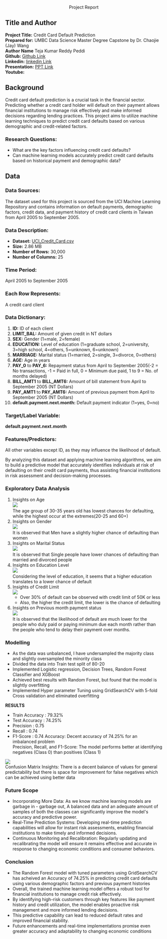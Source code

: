 
<p align="center">
Project Report

## Title and Author

**Project Title:** Credit Card Default Prediction  
**Prepared for:** UMBC Data Science Master Degree Capstone by Dr. Chaojie (Jay) Wang  
**Author Name** Teja Kumar Reddy Peddi  
**Github:** [Github Link](https://github.com/tejapeddi1)  
**Linkedin:** [linkedin Link](https://www.linkedin.com/in/teja-peddi-462190191/)  
**Presentation:** [PPT Link](https://github.com/tejapeddi1/UMBC-DATA606-Capstone/blob/main/docs/Presentation.pdf)  
**Youtube:** 

## Background

Credit card default prediction is a crucial task in the financial sector. Predicting whether a credit card holder will default on their payment allows financial institutions to manage risk effectively and make informed decisions regarding lending practices. This project aims to utilize machine learning techniques to predict credit card defaults based on various demographic and credit-related factors.

### Research Questions:

- What are the key factors influencing credit card defaults?
- Can machine learning models accurately predict credit card defaults based on historical payment and demographic data?

## Data

### Data Sources:
The dataset used for this project is sourced from the UCI Machine Learning Repository and contains information on default payments, demographic factors, credit data, and payment history of credit card clients in Taiwan from April 2005 to September 2005.

### Data Description:
- **Dataset:** [UCI_Credit_Card.csv](https://www.kaggle.com/datasets/uciml/default-of-credit-card-clients-dataset)
- **Size:** 2.86 MB
- **Number of Rows:** 30,000
- **Number of Columns:** 25

### Time Period:
April 2005 to September 2005

### Each Row Represents:
A credit card client

### Data Dictionary:

1. **ID:** ID of each client
2. **LIMIT_BAL:** Amount of given credit in NT dollars
3. **SEX:** Gender (1=male, 2=female)
4. **EDUCATION:** Level of education (1=graduate school, 2=university, 3=high school, 4=others, 5=unknown, 6=unknown)
5. **MARRIAGE:** Marital status (1=married, 2=single, 3=divorce, 0=others)
6. **AGE:** Age in years
7. **PAY_0** to **PAY_6:** Repayment status from April to September 2005(-2 = No transactions, -1 = Paid in full, 0 = Minimum due paid, 1 to 9 = No. of months delayed)
8. **BILL_AMT1** to **BILL_AMT6:** Amount of bill statement from April to September 2005 (NT Dollars)
9. **PAY_AMT1** to **PAY_AMT6:** Amount of previous payment from April to September 2005 (NT Dollars)
10. **default.payment.next.month:** Default payment indicator (1=yes, 0=no)

### Target/Label Variable:
**default.payment.next.month**

### Features/Predictors:
All other variables except ID, as they may influence the likelihood of default.

By analyzing this dataset and applying machine learning algorithms, we aim to build a predictive model that accurately identifies individuals at risk of defaulting on their credit card payments, thus assisting financial institutions in risk assessment and decision-making processes.

### Exploratory Data Analysis
1. Insights on Age  
   ![](https://github.com/tejapeddi1/UMBC-DATA606-Capstone/blob/main/docs/images/2.png)  
   The age group of 30-35 years old has lowest chances for defaulting, while the highest occur at the extremes(20-25 and 60+)  
2. Insights on Gender  
   ![](https://github.com/tejapeddi1/UMBC-DATA606-Capstone/blob/main/docs/images/4.png)  
   It is observed that Men have a slightly higher chance of defaulting than women  
3. Insights on Marital Status  
   ![](https://github.com/tejapeddi1/UMBC-DATA606-Capstone/blob/main/docs/images/6.png)  
   It is observed that Single people have lower chances of defaulting than married and divorced people  
4. Insights on Education Level  
   ![](https://github.com/tejapeddi1/UMBC-DATA606-Capstone/blob/main/docs/images/8.png)  
   Considering the level of education, it seems that a higher education translates to a lower chance of default  
5. Insights of Credit Limit  
   ![](https://github.com/tejapeddi1/UMBC-DATA606-Capstone/blob/main/docs/images/lim2.png)  
   - Over 30% of default can be observed with credit limit of 50K or less
   - Also, the higher the credit limit, the lower is the chance of defaulting  
6. Insights on Previous month payment status  
   ![](https://github.com/tejapeddi1/UMBC-DATA606-Capstone/blob/main/docs/images/9.png)  
   It is observed that the likelihood of default are much lower for the people who duly paid or paying minimum due each month rather than the people who tend to delay their payment over months.

### Modelling
 - As the data was unbalanced, I have undersampled the majority class and slightly oversampled the minority class
 - Divided the data into Train test split of 80-20
 - Implemented Logistic regression, Decision Trees, Random Forest Classifier and XGBoost
 - Achieved best results with Random Forest, but found that the model is slightly overfitting
 - Implemented Hyper parameter Tuning using GridSearchCV with 5-fold Cross validation and eliminated overfitting  

**RESULTS**  
- Train Accuracy : 79.32%
- Test Accuracy : 74.25%
- Precision : 0.75
- Recall : 0.74
- F1-Score : 0.74
Accuracy: Decent accuracy of 74.25% for an imbalanced problem  
Precision, Recall, and F1-Score: The model performs better at identifying negatives (Class 0) than positives (Class 1)  

![](https://github.com/tejapeddi1/UMBC-DATA606-Capstone/blob/main/docs/images/10.png)   
Confusion Matrix Insights: There is a decent balance of values for general predictability but there is space for improvement for false negatives which can be achieved using better data

### Future Scope
- Incorporating More Data: As we know machine learning models are garbage in - garbage out, A balanced data and an adequate amount of samples of both the classes can significantly improve the model's accuracy and predictive power.
- Real-Time Prediction Systems: Developing real-time prediction capabilities will allow for instant risk assessments, enabling financial institutions to make timely and informed decisions.
- Continuous Monitoring and Recalibration: Regularly updating and recalibrating the model will ensure it remains effective and accurate in response to changing economic conditions and consumer behaviors.

### Conclusion
- The Random Forest model with tuned parameters using GridSearchCV has acheived an Accuracy of 74.25% in predicting credit card defaults using various demographic factors and previous payment histories
- Overall, the trained machine learning model offers a robust tool for financial institutions to manage credit risk effectively.
- By identifying high-risk customers through key features like payment history and credit utilization, the model enables proactive risk management and more informed lending decisions.
- This predictive capability can lead to reduced default rates and improved financial stability.
- Future enhancements and real-time implementations promise even greater accuracy and adaptability to changing economic conditions
